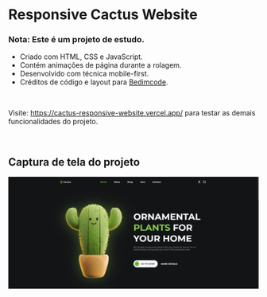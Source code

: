 # Responsive Cactus Website

### Nota: Este é um projeto de estudo.

- Criado com HTML, CSS e JavaScript.
- Contém animações de página durante a rolagem.
- Desenvolvido com técnica mobile-first.
- Créditos de código e layout para [Bedimcode](https://www.youtube.com/@Bedimcode).

<br>

Visite: https://cactus-responsive-website.vercel.app/ para testar as demais funcionalidades do projeto.

<br>

## Captura de tela do projeto
![preview img](<home desktop.png>)